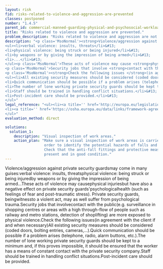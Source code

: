 ```yaml
---
layout: risk
fid: risks-related-to-violence-and-aggression-are-prevented
classes: postponed
number: "1.4.5"
parent_id: commercial-manned-guarding-physical-and-psychosocial-workload
title: "Risks related to violence and aggression are prevented."
problem_description: "Risks related to violence and aggression are not prevented."
description: "<p class='MsoNormal'><strong>Violence/aggression against private security guards</strong> may come in many guises:</p>&#13;
<ul><li>verbal violence: insults, threats</li>&#13;
<li>physical violence: being struck or being injured</li>&#13;
<li>by weapons or by giving the impression of being armed</li>&#13;
<li>...</li>&#13;
</ul><p class='MsoNormal'>These acts of violence may cause <strong>physical injuries</strong> but have also a negative effect on private security guards' <strong>psychological</strong> health (such as feelings of fear and post-traumatic stress). Private security guards, being <strong>witness</strong> to a violent act, may as well suffer from psychological trauma.</p>&#13;
<p class='MsoNormal'>Security jobs that involve <strong>contact with the public</strong> (e.g. surveillance in shopping centres or areas with a high through-flow of people such as railway and metro stations, detection of shoplifting) are more exposed to physical violence.</p>&#13;
<p class='MsoNormal'><strong>Check the following issues </strong>(in agreement with the client if and when necessary)</p>&#13;
<ul><li>All existing security measures should be considered (coded doors, bolting entries, cameras,...).</li>&#13;
<li>Quick communication should be possible if a problem arises (telephone, radio, alarm buttons, etc.).</li>&#13;
<li>The number of lone working private security guards should be kept to a minimum and, if this proves impossible, it should be ensured that the worker has a means of constant contact with the private security company.</li>&#13;
<li>Staff should be trained in handling conflict situations.</li>&#13;
<li>Post-incident care should be provided.</li>&#13;
</ul>"
legal_reference: "<ul><li><a title='' href='http://europa.eu/legislation_summaries/employment_and_social_policy/health_hygiene_safety_at_work/c11113_en.htm' rel='nofollow' target='_blank'>89/391/CEE Implementing measures to improve the health and safety of workers (framework directive).</a></li>&#13;
<li><a title='' href='https://osha.europa.eu/data/links/framework-agreement-on-harassment-and-violence-at-work?utm_source=oshmail&amp;utm_medium=email&amp;utm_campaign=index_html' rel='nofollow' target='_blank'>Framework agreement on harassment and violence at work.</a></li>&#13;
</ul>"
evaluation_method: direct

solutions:
  solution_1:
    description: "Visual inspection of work areas."
    action_plan: "Make sure a visual inspection of work areas is carried out in
                  order to identify the potential hazards of falls and slips.
                  Check that the anti-fall fittings and protective measures are
                  present and in good condition."
---
```

Violence/aggression against private security guardsmay come in many
guises:verbal violence: insults, threatsphysical violence: being struck or
being injuredby weapons or by giving the impression of being armed...These
acts of violence may causephysical injuriesbut have also a negative effect on
private security guards'psychologicalhealth (such as feelings of fear and
post-traumatic stress). Private security guards, beingwitnessto a violent act,
may as well suffer from psychological trauma.Security jobs that involvecontact
with the public(e.g. surveillance in shopping centres or areas with a high
through-flow of people such as railway and metro stations, detection of
shoplifting) are more exposed to physical violence.Check the following
issues(in agreement with the client if and when necessary)All existing
security measures should be considered (coded doors, bolting entries,
cameras,...).Quick communication should be possible if a problem arises
(telephone, radio, alarm buttons, etc.).The number of lone working private
security guards should be kept to a minimum and, if this proves impossible, it
should be ensured that the worker has a means of constant contact with the
private security company.Staff should be trained in handling conflict
situations.Post-incident care should be provided.


